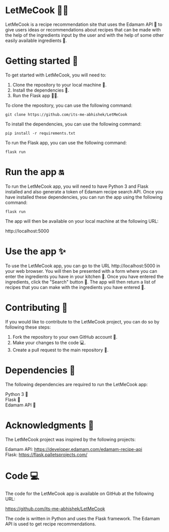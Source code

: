 # LetMeCook 👩‍🍳
LetMeCook is a recipe recommendation site that uses the Edamam API 🥒 to give users ideas or recommendations about recipes that can be made with the help of the ingredients input by the user and with the help of some other easily available ingredients 🥬.

# Getting started 🚀
To get started with LetMeCook, you will need to:

1. Clone the repository to your local machine 💾.
2. Install the dependencies 🧰.
3. Run the Flask app 🏃‍♀️.

To clone the repository, you can use the following command:

```git clone https://github.com/its-me-abhishek/LetMeCook```


To install the dependencies, you can use the following command:

```pip install -r requirements.txt```


To run the Flask app, you can use the following command:

```flask run```

# Run the app 🔛
To run the LetMeCook app, you will need to have Python 3 and Flask installed and also generate a token of Edamam recipe search API. Once you have installed these dependencies, you can run the app using the following command:

```flask run```


The app will then be available on your local machine at the following URL:

http://localhost:5000

# Use the app ✨
To use the LetMeCook app, you can go to the URL http://localhost:5000 in your web browser. You will then be presented with a form where you can enter the ingredients you have in your kitchen 🍳. Once you have entered the ingredients, click the "Search" button 🔎. The app will then return a list of recipes that you can make with the ingredients you have entered 📝.

# Contributing 🤝
If you would like to contribute to the LetMeCook project, you can do so by following these steps:

1. Fork the repository to your own GitHub account 🔗.
2. Make your changes to the code 💻.
3. Create a pull request to the main repository 🧰.
# Dependencies 🔩
The following dependencies are required to run the LetMeCook app:

Python 3 🐍
<br>
Flask 🥣
<br>
Edamam API 🥒
<br>

# Acknowledgments 📝
The LetMeCook project was inspired by the following projects:

Edamam API: https://developer.edamam.com/edamam-recipe-api
<br>
Flask: https://flask.palletsprojects.com/
<br>
# Code 💻
The code for the LetMeCook app is available on GitHub at the following URL:

https://github.com/its-me-abhishek/LetMeCook

The code is written in Python and uses the Flask framework. The Edamam API is used to get recipe recommendations.
